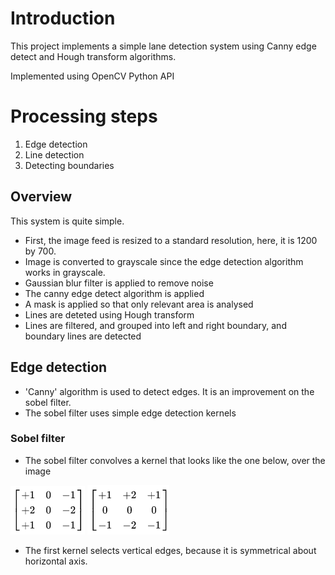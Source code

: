 # Introduction
This project implements a simple lane detection system using Canny edge detect and Hough transform algorithms.

Implemented using OpenCV Python API

# Processing steps
1) Edge detection
2) Line detection
3) Detecting boundaries

## Overview
This system is quite simple. 
- First, the image feed is resized to a standard resolution, here, it is 1200 by 700.
- Image is converted to grayscale since the edge detection algorithm works in grayscale.
- Gaussian blur filter is applied to remove noise
- The canny edge detect algorithm is applied
- A mask is applied so that only relevant area is analysed
- Lines are deteted using Hough transform
- Lines are filtered, and grouped into left and right boundary, and boundary lines are detected

## Edge detection
- 'Canny' algorithm is used to detect edges. It is an improvement on the sobel filter. 
- The sobel filter uses simple edge detection kernels
### Sobel filter
- The sobel filter convolves a kernel that looks like the one below, over the image

![sobel filter image](/images/guide/SobelVertical.png)
![sobel filter image](/images/guide/SobelHorizontal.png)
- The first kernel selects  vertical edges, because it is symmetrical about horizontal axis.
